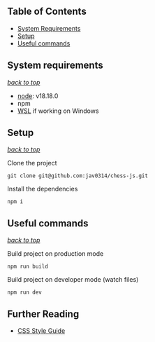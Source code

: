 ## Table of Contents

- [System Requirements](#system-requirements)
- [Setup](#setup)
- [Useful commands](#useful-commands)

## System requirements

_[back to top](#table-of-contents)_

- [node](https://nodejs.org/es): v18.18.0
- npm
- [WSL](https://learn.microsoft.com/en-us/windows/wsl/install) if working on Windows

## Setup

_[back to top](#table-of-contents)_

Clone the project

```
git clone git@github.com:jav0314/chess-js.git
```

Install the dependencies

```
npm i
```

## Useful commands

_[back to top](#table-of-contents)_

Build project on production mode

```
npm run build
```

Build project on developer mode (watch files)

```
npm run dev
```

## Further Reading

- [CSS Style Guide](https://github.com/jav0314/chess-js/blob/main/docs/css-reference.md)
